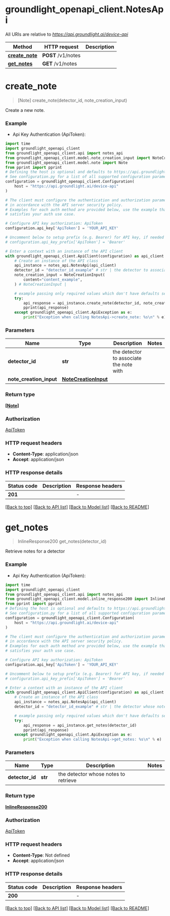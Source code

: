 # groundlight_openapi_client.NotesApi

All URIs are relative to *https://api.groundlight.ai/device-api*

Method | HTTP request | Description
------------- | ------------- | -------------
[**create_note**](NotesApi.md#create_note) | **POST** /v1/notes | 
[**get_notes**](NotesApi.md#get_notes) | **GET** /v1/notes | 


# **create_note**
> [Note] create_note(detector_id, note_creation_input)



Create a new note.

### Example

* Api Key Authentication (ApiToken):

```python
import time
import groundlight_openapi_client
from groundlight_openapi_client.api import notes_api
from groundlight_openapi_client.model.note_creation_input import NoteCreationInput
from groundlight_openapi_client.model.note import Note
from pprint import pprint
# Defining the host is optional and defaults to https://api.groundlight.ai/device-api
# See configuration.py for a list of all supported configuration parameters.
configuration = groundlight_openapi_client.Configuration(
    host = "https://api.groundlight.ai/device-api"
)

# The client must configure the authentication and authorization parameters
# in accordance with the API server security policy.
# Examples for each auth method are provided below, use the example that
# satisfies your auth use case.

# Configure API key authorization: ApiToken
configuration.api_key['ApiToken'] = 'YOUR_API_KEY'

# Uncomment below to setup prefix (e.g. Bearer) for API key, if needed
# configuration.api_key_prefix['ApiToken'] = 'Bearer'

# Enter a context with an instance of the API client
with groundlight_openapi_client.ApiClient(configuration) as api_client:
    # Create an instance of the API class
    api_instance = notes_api.NotesApi(api_client)
    detector_id = "detector_id_example" # str | the detector to associate the note with
    note_creation_input = NoteCreationInput(
        content="content_example",
    ) # NoteCreationInput | 

    # example passing only required values which don't have defaults set
    try:
        api_response = api_instance.create_note(detector_id, note_creation_input)
        pprint(api_response)
    except groundlight_openapi_client.ApiException as e:
        print("Exception when calling NotesApi->create_note: %s\n" % e)
```


### Parameters

Name | Type | Description  | Notes
------------- | ------------- | ------------- | -------------
 **detector_id** | **str**| the detector to associate the note with |
 **note_creation_input** | [**NoteCreationInput**](NoteCreationInput.md)|  |

### Return type

[**[Note]**](Note.md)

### Authorization

[ApiToken](../README.md#ApiToken)

### HTTP request headers

 - **Content-Type**: application/json
 - **Accept**: application/json


### HTTP response details

| Status code | Description | Response headers |
|-------------|-------------|------------------|
**201** |  |  -  |

[[Back to top]](#) [[Back to API list]](../README.md#documentation-for-api-endpoints) [[Back to Model list]](../README.md#documentation-for-models) [[Back to README]](../README.md)

# **get_notes**
> InlineResponse200 get_notes(detector_id)



Retrieve notes for a detector

### Example

* Api Key Authentication (ApiToken):

```python
import time
import groundlight_openapi_client
from groundlight_openapi_client.api import notes_api
from groundlight_openapi_client.model.inline_response200 import InlineResponse200
from pprint import pprint
# Defining the host is optional and defaults to https://api.groundlight.ai/device-api
# See configuration.py for a list of all supported configuration parameters.
configuration = groundlight_openapi_client.Configuration(
    host = "https://api.groundlight.ai/device-api"
)

# The client must configure the authentication and authorization parameters
# in accordance with the API server security policy.
# Examples for each auth method are provided below, use the example that
# satisfies your auth use case.

# Configure API key authorization: ApiToken
configuration.api_key['ApiToken'] = 'YOUR_API_KEY'

# Uncomment below to setup prefix (e.g. Bearer) for API key, if needed
# configuration.api_key_prefix['ApiToken'] = 'Bearer'

# Enter a context with an instance of the API client
with groundlight_openapi_client.ApiClient(configuration) as api_client:
    # Create an instance of the API class
    api_instance = notes_api.NotesApi(api_client)
    detector_id = "detector_id_example" # str | the detector whose notes to retrieve

    # example passing only required values which don't have defaults set
    try:
        api_response = api_instance.get_notes(detector_id)
        pprint(api_response)
    except groundlight_openapi_client.ApiException as e:
        print("Exception when calling NotesApi->get_notes: %s\n" % e)
```


### Parameters

Name | Type | Description  | Notes
------------- | ------------- | ------------- | -------------
 **detector_id** | **str**| the detector whose notes to retrieve |

### Return type

[**InlineResponse200**](InlineResponse200.md)

### Authorization

[ApiToken](../README.md#ApiToken)

### HTTP request headers

 - **Content-Type**: Not defined
 - **Accept**: application/json


### HTTP response details

| Status code | Description | Response headers |
|-------------|-------------|------------------|
**200** |  |  -  |

[[Back to top]](#) [[Back to API list]](../README.md#documentation-for-api-endpoints) [[Back to Model list]](../README.md#documentation-for-models) [[Back to README]](../README.md)

